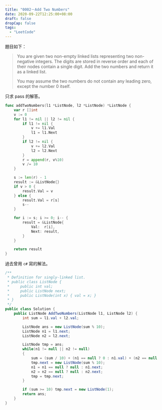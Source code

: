 ```yaml
---
title: "0002－Add Two Numbers"
date: 2020-09-22T12:25:00+08:00
draft: false
dropCap: false
tags:
  - "LeetCode"
---
```


題目如下：

> You are given two non-empty linked lists representing two non-negative integers. The digits are stored in reverse order and each of their nodes contain a single digit. Add the two numbers and return it as a linked list.
>
> You may assume the two numbers do not contain any leading zero, except the number 0 itself.

只求 pass 的解答。

```go
func addTwoNumbers(l1 *ListNode, l2 *ListNode) *ListNode {
	var r []int
	v := 0
	for l1 != nil || l2 != nil {
		if l1 != nil {
			v += l1.Val
			l1 = l1.Next
		}
		if l2 != nil {
			v += l2.Val
			l2 = l2.Next
		}
		r = append(r, v%10)
		v /= 10
	}

	s := len(r) - 1
	result := &ListNode{}
	if v > 0 {
		result.Val = v
	} else {
		result.Val = r[s]
		s--
	}

	for i := s; i >= 0; i-- {
		result = &ListNode{
			Val:  r[i],
			Next: result,
		}
	}

	return result
}
```

過去曾用 `c#` 寫的解法。

```csharp
/**
 * Definition for singly-linked list.
 * public class ListNode {
 *     public int val;
 *     public ListNode next;
 *     public ListNode(int x) { val = x; }
 * }
 */
public class Solution {
    public ListNode AddTwoNumbers(ListNode l1, ListNode l2) {
        int sum = l1.val + l2.val;

        ListNode ans = new ListNode(sum % 10);
        ListNode n1 = l1.next;
        ListNode n2 = l2.next;

        ListNode tmp = ans;
        while(n1 != null || n2 != null)
        {
            sum = (sum / 10) + (n1 == null ? 0 : n1.val) + (n2 == null ? 0 : n2.val);
            tmp.next = new ListNode(sum % 10);
            n1 = n1 == null ? null : n1.next;
            n2 = n2 == null ? null : n2.next;
            tmp = tmp.next;
        }

        if (sum >= 10) tmp.next = new ListNode(1);
        return ans;
    }
}
```
